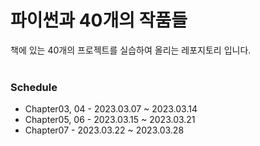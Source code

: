 # 파이썬과 40개의 작품들

책에 있는 40개의 프로젝트를 실습하여 올리는 레포지토리 입니다.<br/><br/>


### Schedule<br/>
- Chapter03, 04 - 2023.03.07 ~ 2023.03.14
- Chapter05, 06 - 2023.03.15 ~ 2023.03.21
- Chapter07 - 2023.03.22 ~ 2023.03.28
